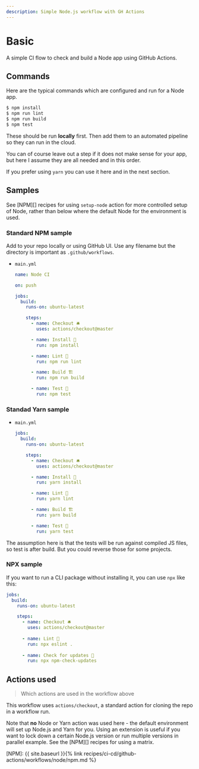 ```yaml
---
description: Simple Node.js workflow with GH Actions
---
```

# Basic

A simple CI flow to check and build a Node app using GitHub Actions.


## Commands

Here are the typical commands which are configured and run for a Node app.

```sh
$ npm install
$ npm run lint
$ npm run build
$ npm test
```

These should be run **locally** first. Then add them to an automated pipeline so they can run in the cloud.

You can of course leave out a step if it does not make sense for your app, but here I assume they are all needed and in this order.

If you prefer using `yarn` you can use it here and in the next section.


## Samples

See [NPM][] recipes for using `setup-node` action for more controlled setup of Node, rather than below where the default Node for the environment is used.

### Standard NPM sample

Add to your repo locally or using GitHub UI. Use any filename but the directory is important as `.github/workflows`.

- `main.yml`
    ```yaml
    name: Node CI

    on: push

    jobs:
      build:
        runs-on: ubuntu-latest

        steps:
          - name: Checkout 🛎️
            uses: actions/checkout@master

          - name: Install 🔧
            run: npm install

          - name: Lint 🧐
            run: npm run lint

          - name: Build 🏗️
            run: npm run build

          - name: Test 🚨
            run: npm test
    ```

### Standad Yarn sample

- `main.yml`
    ```yaml
    jobs:
      build:
        runs-on: ubuntu-latest

        steps:
          - name: Checkout 🛎️
            uses: actions/checkout@master

          - name: Install 🔧
            run: yarn install

          - name: Lint 🧐
            run: yarn lint

          - name: Build 🏗️
            run: yarn build

          - name: Test 🚨
            run: yarn test
    ```

The assumption here is that the tests will be run against compiled JS files, so test is after build. But you could reverse those for some projects.

### NPX sample

If you want to run a CLI package without installing it, you can use `npx` like this:

```yaml
jobs:
  build:
    runs-on: ubuntu-latest

    steps:
      - name: Checkout 🛎️
        uses: actions/checkout@master
        
      - name: Lint 🧐
        run: npx eslint .
        
      - name: Check for updates 🧐
        run: npx npm-check-updates
```


## Actions used
> Which actions are used in the workflow above

This workflow uses `actions/checkout`, a standard action for cloning the repo in a workflow run.

Note that **no** Node or Yarn action was used here - the default environment will set up Node.js and Yarn for you. Using an extension is useful if you want to lock down a certain Node.js version or run multiple versions in parallel example. See the [NPM][] recipes for using a matrix.


[NPM]: {{ site.baseurl }}{% link recipes/ci-cd/github-actions/workflows/node/npm.md %}
